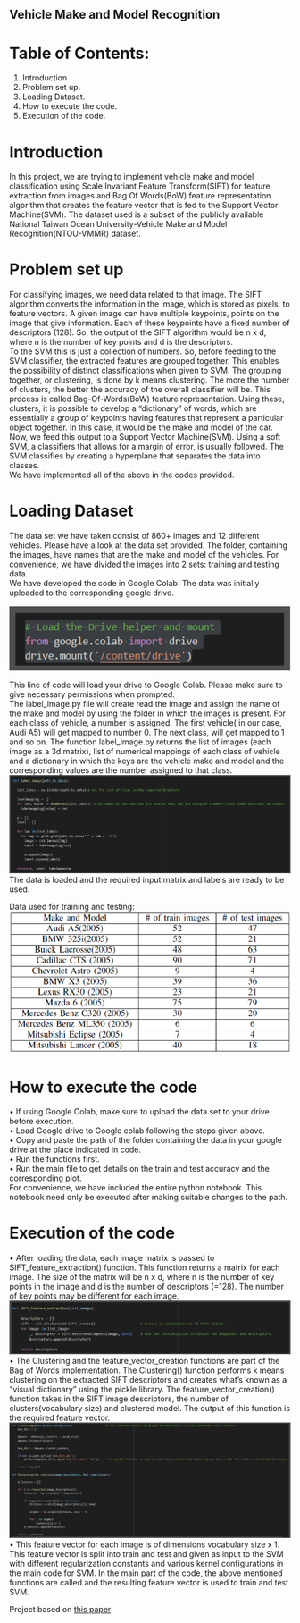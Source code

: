 
## Vehicle Make and Model Recognition  
# Table of Contents:  
1. Introduction  
2. Problem set up.  
3. Loading Dataset.  
4. How to execute the code.  
5. Execution of the code.  
# Introduction  
In this project, we are trying to implement vehicle make and model classification using Scale Invariant Feature Transform(SIFT) for feature extraction from images and Bag Of Words(BoW) feature representation algorithm that creates the feature vector that is fed to the Support Vector Machine(SVM). The dataset used is a subset of the publicly available National Taiwan Ocean University-Vehicle Make and Model Recognition(NTOU-VMMR) dataset.  
# Problem set up  
For classifying images, we need data related to that image. The SIFT algorithm converts the information in the image, which is stored as pixels, to feature vectors. A given image can have multiple keypoints, points on the image that give information. Each of these keypoints have a fixed number of descriptors (128). So, the output of the SIFT algorithm would be n x d, where n is the number of key points and d is the descriptors.  
To the SVM this is just a collection of numbers. So, before feeding to the SVM classifier, the extracted features are grouped together. This enables the possibility of distinct classifications when given to SVM. The grouping together, or clustering, is done by k means clustering. The more the number of clusters, the better the accuracy of the overall classifier will be. This process is called Bag-Of-Words(BoW) feature representation. Using these, clusters, it is possible to develop a “dictionary” of words, which are essentially a group of keypoints having features that represent a particular object together. In this case, it would be the make and model of the car.  
Now, we feed this output to a Support Vector Machine(SVM). Using a soft SVM, a classifiers that allows for a margin of error, is usually followed. The SVM classifies by creating a hyperplane that separates the data into classes.  
We have implemented all of the above in the codes provided.  
# Loading Dataset  
The data set we have taken consist of 860+ images and 12 different vehicles. Please have a look at the data set provided. The folder, containing the images, have names that are the
make and model of the vehicles. For convenience, we have divided the images into 2 sets: training and testing data.  
We have developed the code in Google Colab. The data was initially uploaded to the corresponding google drive.  

![](https://github.com/ksubra01/Make_and_model_Recog/blob/main/load_data.png)
  
This line of code will load your drive to Google Colab. Please make sure to give necessary permissions when prompted.  
The label_image.py file will create read the image and assign the name of the make and model by using the folder in which the images is present. For each class of vehicle, a number is assigned. The first vehicle( in our case, Audi A5) will get mapped to number 0. The next class, will get mapped to 1 and so on. The function label_image.py returns the list of images (each image as a 3d matrix), list of numerical mappings of each class of vehicle and a dictionary in which the keys are the vehicle make and model and the corresponding values are the number assigned to that class. 
![](https://github.com/ksubra01/Make_and_model_Recog/blob/main/pic2.png)
The data is loaded and the required input matrix and labels are ready to be used.  

Data used for training and testing:  
![](https://github.com/ksubra01/Make_and_model_Recog/blob/main/image.png)
# How to execute the code
• If using Google Colab, make sure to upload the data set to your drive before execution.  
• Load Google drive to Google colab following the steps given above.  
• Copy and paste the path of the folder containing the data in your google drive at the place indicated in code.  
• Run the functions first.  
• Run the main file to get details on the train and test accuracy and the corresponding plot.  
For convenience, we have included the entire python notebook. This notebook need only be executed after making suitable changes to the path.  
# Execution of the code  
• After loading the data, each image matrix is passed to SIFT_feature_extraction() function. This function returns a matrix for each image. The size of the matrix will be n x d, where n is the number of key points in the image and d is the number of descriptors (=128). The number of key points may be different for each image.  
![](https://github.com/ksubra01/Make_and_model_Recog/blob/main/pic3.png)
• The Clustering and the feature_vector_creation functions are part of the Bag of Words implementation. The Clustering() function performs k means clustering on the extracted SIFT descriptors and creates what’s known as a “visual dictionary” using the pickle library. The feature_vector_creation() function takes in the SIFT image descriptors, the number of clusters(vocabulary size) and clustered model. The output of this function is the required feature vector.  
![](https://github.com/ksubra01/Make_and_model_Recog/blob/main/pic4.png)
• This feature vector for each image is of dimensions vocabulary size x 1. This feature vector is split into train and test and given as input to the SVM with different regularization constants and various kernel configurations in the main code for SVM. In the main part of the code, the above mentioned functions are called and the resulting feature vector is used to train and test SVM.  

  Project based on [this paper](https://www.researchgate.net/publication/318565053_Support_Vector_Machine_based_Vehicle_Make_and_Model_Recognition_System)

